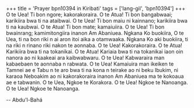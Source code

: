 +++
title = 'Prayer bpn10394 in Kiribati'
tags = ['lang-gil', 'bpn10394']
+++
O te Uea! Ti bon ngore; kakorakoraira. O te Atua! Ti bon bangabwaai; karikiira bwa ti na ataibwai. O te Uea! Ti bon maiu ni kainnano; karikiira bwa ti na kaubwai. O te Atua! Ti bon mate; kamaiuiira. O te Uea! Ti bon bwainrang; kamimitongiira inanon Am Abaniuea. Ngkana Ko buokiira, O te Uea, ti na bon riki n ai aron itoi aika a otamwaaka. Ngkana Ko aki buokiira, ti na riki n rinano riki nakon te aonnaba. O te Uea! Kakorakoraira. O te Atua! Karikiira bwa ti na tokanikai. O te Atua! Kariaia bwa ti na tokanikai iaon oin nanora ao ni kaakeai ara kaibwabwaru. O te Uea! Kabwaraira man kabaebaen te aonnaba n rabwata. O te Uea! Kamaiuira man ikeiken te Tamnei ae e Tabu n te aro bwa ti na kona n teirake ao ni beku Ibukim, ni karaoa Neboakim ao ni kakorakoraira inanon Am Abaniuea ma te kokoaua ae e tabwanin. O te Uea, Ngkoe te Korakora. O te Uea! Ngkoe te Nanoanga. O te Uea! Ngkoe te Nanoanga.

-- Abdu'l-Bahá
